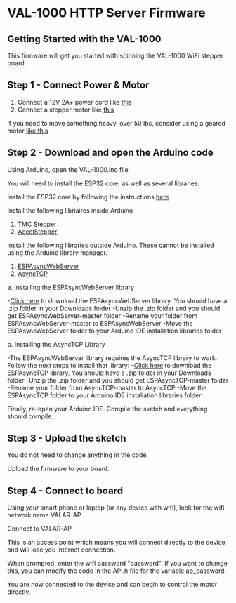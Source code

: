 # VAL-1000 HTTP Server Firmware
## Getting Started with the VAL-1000

This firmware will get you started with spinning the VAL-1000 WiFi stepper board.

## Step 1 - Connect Power & Motor
1. Connect a 12V 2A+ power cord like [this](https://amzn.to/30qsbh7)
2. Connect a stepper motor like [this](https://amzn.to/3kUWkP4)

If you need to move something heavy, over 50 lbs, consider using a geared motor [like this](https://amzn.to/3c9xmI0)

## Step 2 - Download and open the Arduino code
Using Arduino, open the VAL-1000.ino file

You will need to install the ESP32 core, as well as several libraries:

Install the ESP32 core by following the instructions [here](https://randomnerdtutorials.com/installing-the-esp32-board-in-arduino-ide-windows-instructions/)

Install the following libriaires inside Arduino
1. [TMC Stepper](https://www.arduino.cc/reference/en/libraries/tmcstepper/)
2. [AccelStepper](https://www.arduino.cc/reference/en/libraries/accelstepper/)

Install the following libraries outside Arduino. These cannot be installed using the Arduino library manager.
1. [ESPAsyncWebServer](https://github.com/me-no-dev/ESPAsyncWebServer)
2. [AsyncTCP](https://github.com/me-no-dev/AsyncTCP)  

a. Installing the ESPAsyncWebServer library

-[Click here](https://github.com/me-no-dev/ESPAsyncWebServer/archive/refs/heads/master.zip) to download the ESPAsyncWebServer library. You should have a .zip folder in your Downloads folder
-Unzip the .zip folder and you should get ESPAsyncWebServer-master folder
-Rename your folder from ESPAsyncWebServer-master to ESPAsyncWebServer
-Move the ESPAsyncWebServer folder to your Arduino IDE installation libraries folder

b. Installing the AsyncTCP Library

-The ESPAsyncWebServer library requires the AsyncTCP library to work. Follow the next steps to install that library:
-[Click here](https://github.com/me-no-dev/AsyncTCP/archive/refs/heads/master.zip) to download the ESPAsyncTCP library. You should have a .zip folder in your Downloads folder
-Unzip the .zip folder and you should get ESPAsyncTCP-master folder
-Rename your folder from AsyncTCP-master to AsyncTCP
-Move the ESPAsyncTCP folder to your Arduino IDE installation libraries folder

Finally, re-open your Arduino IDE. Compile the sketch and everything should compile.

## Step 3 - Upload the sketch
You do not need to change anything in the code.

Upload the firmware to your board.


## Step 4 - Connect to board

Using your smart phone or laptop (or any device with wifi), look for the wifi network name VALAR-AP

Connect to VALAR-AP

This is an access point which means you will connect directly to the device and will lose you internet connection.

When prompted, enter the wifi password "password". If you want to change this, you can modify the code in the API.h file for the variable ap_password.

You are now connected to the device and can begin to control the motor directly.
